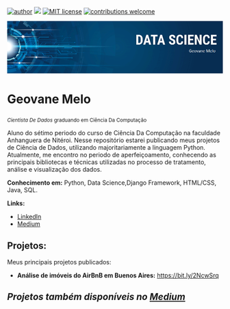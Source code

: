 [![author](https://img.shields.io/badge/author-geovanemelo-red.svg)](https://www.linkedin.com/in/geovane-melo-da-silva-105040147/) [![](https://img.shields.io/badge/python-3.7+-blue.svg)](https://www.python.org/downloads/release/python-365/) [![MIT license](https://img.shields.io/badge/License-MIT-blue.svg)](http://perso.crans.org/besson/LICENSE.html) [![contributions welcome](https://img.shields.io/badge/contributions-welcome-brightgreen.svg?style=flat)](https://github.com/geovanemelo)

<p align="center">
  <img src="portfolio.png" >
</p>

# Geovane Melo
<sub>*Cientista De Dados* graduando em Ciência Da Computação</sub>

Aluno do sétimo periodo do curso de Ciência Da Computação na faculdade Anhanguera de Nitéroi. Nesse repositório estarei publicando meus projetos de Ciência de Dados, utilizando majoritariamente a linguagem Python. Atualmente, me encontro no periodo de aperfeiçoamento, conhecendo as principais bibliotecas e técnicas utilizadas no processo de tratamento, análise e visualização dos dados.

**Conhecimento em:** Python, Data Science,Django Framework, HTML/CSS, Java, SQL.

**Links:**
* [LinkedIn](https://www.linkedin.com/in/geovane-melo-da-silva-105040147/)
* [Medium](https://medium.com/geovanemelo81)


## Projetos:
Meus principais projetos publicados:

* **Análise de imóveis do AirBnB em Buenos Aires:** https://bit.ly/2NcwSrq

*Projetos também disponíveis no [Medium](https://medium.com/geovanemelo81)*
---





